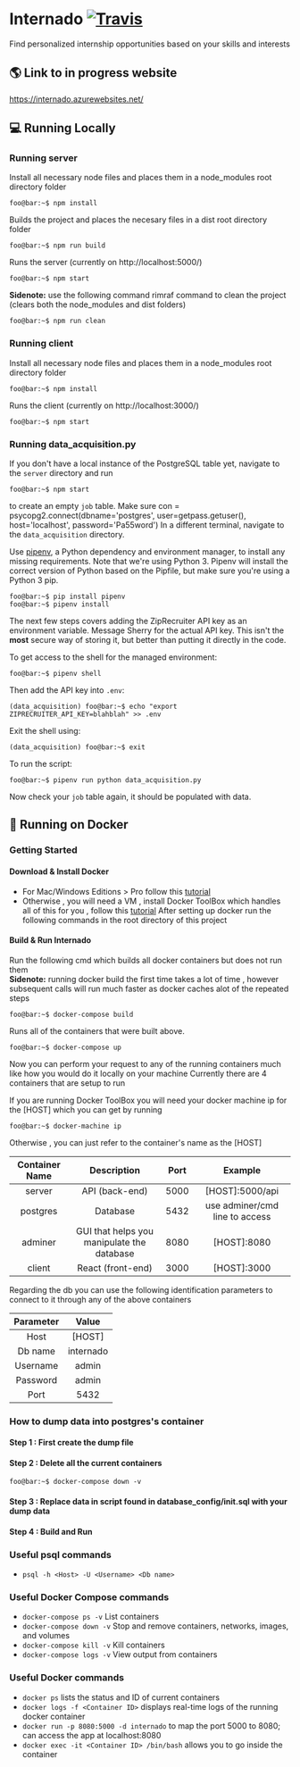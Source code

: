 # Internado [![Travis](https://travis-ci.com/ubclaunchpad/Internado.svg?branch=master)](https://travis-ci.com/ubclaunchpad/Internado)
Find personalized internship opportunities based on your skills and interests

## :earth_americas: Link to in progress website
https://internado.azurewebsites.net/

## :computer: Running Locally

### Running server
Install all necessary node files and places them in a node_modules root directory folder
```console
foo@bar:~$ npm install
```
Builds the project and places the necesary files in a dist root directory folder
```console
foo@bar:~$ npm run build
```
Runs the server (currently on http://localhost:5000/)
```console
foo@bar:~$ npm start
```

<b>Sidenote:</b> use the following command rimraf command to clean the project (clears both the node_modules and dist folders)
```console
foo@bar:~$ npm run clean
```

### Running client
Install all necessary node files and places them in a node_modules root directory folder
```console
foo@bar:~$ npm install
```

Runs the client (currently on http://localhost:3000/)
```console
foo@bar:~$ npm start
```

### Running data_acquisition.py
If you don't have a local instance of the PostgreSQL table yet, navigate to the `server` directory and run
```console
foo@bar:~$ npm start
```
to create an empty `job` table.
Make sure con = psycopg2.connect(dbname='postgres', user=getpass.getuser(), host='localhost', password='Pa55word')
In a different terminal, navigate to the `data_acquisition` directory.

Use [pipenv](https://pipenv.readthedocs.io/en/latest/), a Python dependency and environment manager, to install any missing requirements. Note that we're using Python 3. Pipenv will install the correct version of Python based on the Pipfile, but make sure you're using a Python 3 pip.
```console
foo@bar:~$ pip install pipenv
foo@bar:~$ pipenv install
```

The next few steps covers adding the ZipRecruiter API key as an environment variable. Message Sherry for the actual API key. This isn't the **most** secure way of storing it, but better than putting it directly in the code.

To get access to the shell for the managed environment:
```console
foo@bar:~$ pipenv shell
```

Then add the API key into `.env`:
```console
(data_acquisition) foo@bar:~$ echo "export ZIPRECRUITER_API_KEY=blahblah" >> .env
```

Exit the shell using:
```console
(data_acquisition) foo@bar:~$ exit
```

To run the script: 
```console
foo@bar:~$ pipenv run python data_acquisition.py
```

Now check your `job` table again, it should be populated with data.

## :whale: Running on Docker

### Getting Started

#### Download & Install Docker

* For Mac/Windows Editions > Pro follow this [tutorial](https://docs.docker.com/docker-for-windows/install/)
* Otherwise , you will need a VM , install Docker ToolBox which handles all of this for you , follow this [tutorial](https://docs.docker.com/toolbox/toolbox_install_windows/) 
After setting up docker run the following commands in the root directory of this project

#### Build & Run Internado

Run the following cmd which builds all docker containers but does not run them
<br>
<b>Sidenote:</b> running docker build the first time takes a lot of time , however subsequent calls will run much faster as docker caches alot of the repeated steps
```console
foo@bar:~$ docker-compose build
```

Runs all of the containers that were built above. 
```console
foo@bar:~$ docker-compose up
```
Now you can perform your request to any of the running containers much like how you would do it locally on your machine
Currently there are 4 containers that are setup to run

If you are running Docker ToolBox you will need your docker machine ip for the [HOST] which you can get by running
```console
foo@bar:~$ docker-machine ip
```
Otherwise , you can just refer to the container's name as the [HOST]

| Container Name|                      Description                     | Port |             Example             |
|:---------:|:----------------------------------------------------:|:----:|:-------------------------------:|
|   server  |                    API (back-end)                    | 5000 |   [HOST]:5000/api  |
|  postgres |                     Database                     | 5432 | use adminer/cmd line to  access |
|  adminer  |  GUI that helps you manipulate the database  | 8080 |     [HOST]:8080    |
|   client  |                   React (front-end)                  | 3000 |     [HOST]:3000    |

Regarding the db you can use the following identification parameters to connect to it through any of the
above containers

| Parameter |   Value   |
|:---------:|:---------:|
|    Host   |  [HOST] |
|  Db name  | internado |
|  Username |   admin   |
|  Password |   admin   |
|    Port   |    5432   |

### How to dump data into postgres's container 
#### Step 1 : First create the dump file
#### Step 2 : Delete all the current containers 
```console
foo@bar:~$ docker-compose down -v
```
#### Step 3 : Replace data in script found in database_config/init.sql with your dump data
#### Step 4 : Build and Run 

### Useful psql commands
* `psql -h <Host> -U <Username> <Db name>`
### Useful Docker Compose commands
  * `docker-compose ps -v`  List containers
  * `docker-compose down -v` Stop and remove containers, networks, images, and volumes
  * `docker-compose kill -v` Kill containers
  * `docker-compose logs -v` View output from containers
### Useful Docker commands
  * `docker ps` lists the status  and ID of current containers
  * `docker logs -f <Container ID>` displays real-time logs of the running docker container
  * `docker run -p 8080:5000 -d internado` to map the port 5000 to 8080; can access the app at localhost:8080
  * `docker exec -it <Container ID> /bin/bash` allows you to go inside the container
